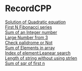 # RecordCPP
[Solution of Quadratic equation](https://github.com/IrfanKpm/RecordCPP/blob/main/quad.cpp) <br>
[First N Fibonacci series](https://github.com/IrfanKpm/RecordCPP/blob/main/fib.cpp) <br>
[Sum of an Integer number](https://github.com/IrfanKpm/RecordCPP/blob/main/intsum.cpp)<br>
[Large Number from 3 ](https://github.com/IrfanKpm/RecordCPP/blob/main/largen.cpp)<br>
[Check palidrome or Not](https://github.com/IrfanKpm/RecordCPP/blob/main/palidrome.cpp)<br>
[Sum of Elements in array](https://github.com/IrfanKpm/RecordCPP/blob/main/sumarr.cpp)<br>
[Index of element:Leanear search](https://github.com/IrfanKpm/RecordCPP/blob/main/linear.cpp)<br>
[Length of string without using strlen](https://github.com/IrfanKpm/RecordCPP/blob/main/len.cpp)<br>
[Sum of sqr of first n](https://github.com/IrfanKpm/RecordCPP/blob/main/sumsqrn.cpp)<br>
